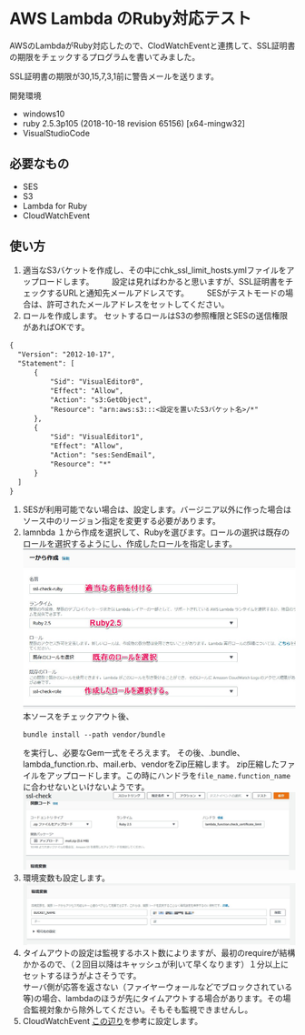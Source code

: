 AWS Lambda のRuby対応テスト
===
AWSのLambdaがRuby対応したので、ClodWatchEventと連携して、SSL証明書の期限をチェックするプログラムを書いてみました。

SSL証明書の期限が30,15,7,3,1前に警告メールを送ります。

開発環境
* windows10
* ruby 2.5.3p105 (2018-10-18 revision 65156) [x64-mingw32]
* VisualStudioCode 

必要なもの
----
* SES
* S3
* Lambda for Ruby
* CloudWatchEvent

使い方
----
1. 適当なS3バケットを作成し、その中にchk_ssl_limit_hosts.ymlファイルをアップロードします。
　　設定は見ればわかると思いますが、SSL証明書をチェックするURLと通知先メールアドレスです。
　　SESがテストモードの場合は、許可されたメールアドレスをセットしてください。
1. ロールを作成します。
  セットするロールはS3の参照権限とSESの送信権限があればOKです。
  ```
  {
    "Version": "2012-10-17",
    "Statement": [
        {
            "Sid": "VisualEditor0",
            "Effect": "Allow",
            "Action": "s3:GetObject",
            "Resource": "arn:aws:s3:::<設定を置いたS3バケット名>/*"
        },
        {
            "Sid": "VisualEditor1",
            "Effect": "Allow",
            "Action": "ses:SendEmail",
            "Resource": "*"
        }
    ]
  }
  ```
1. SESが利用可能でない場合は、設定します。バージニア以外に作った場合はソース中のリージョン指定を変更する必要があります。
1. lamnbda
１から作成を選択して、Rubyを選びます。ロールの選択は既存のロールを選択するようにし、作成したロールを指定します。
![](lambda03.jpg)
本ソースをチェックアウト後、
	```
	bundle install --path vendor/bundle
	```
	を実行し、必要なGem一式をそろえます。
	その後、.bundle、lambda_function.rb、mail.erb、vendorをZip圧縮します。
	zip圧縮したファイルをアップロードします。この時にハンドラを```file_name.function_name```に合わせないといけないようです。
	![](lambda01.jpg)
1. 環境変数も設定します。
    ![](lambda02.jpg)
1. タイムアウトの設定は監視するホスト数によりますが、最初のrequireが結構かかるので、（２回目以降はキャッシュが利いて早くなります）１分以上にセットするほうがよさそうです。  
サーバ側が応答を返さない（ファイヤーウォールなどでブロックされている等)の場合、lambdaのほうが先にタイムアウトする場合があります。その場合監視対象から除外してください。そもそも監視できませんし。
1. CloudWatchEvent
[この辺り](https://bit.ly/2EDhlM2)を参考に設定します。



